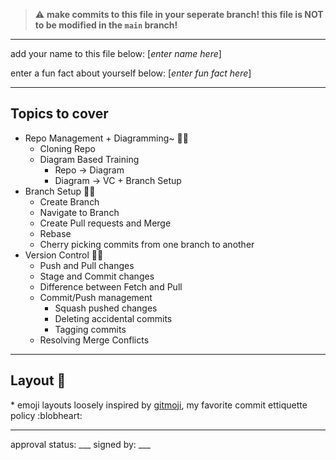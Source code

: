 > :warning: **make commits to this file in your seperate branch! this file is NOT to be modified in the `main` branch!**

---

add your name to this file below:
[*enter name here*]

enter a fun fact about yourself below:
[*enter fun fact here*]

---

## Topics to cover

- Repo Management + Diagramming~ 📝🧱
  - Cloning Repo
  - Diagram Based Training
    - Repo &rarr; Diagram
    - Diagram &rarr; VC + Branch Setup
- Branch Setup 🔀🎋
  - Create Branch
  - Navigate to Branch
  - Create Pull requests and Merge
  - Rebase
  - Cherry picking commits from one branch to another
- Version Control 🔄🔖
  - Push and Pull changes 
  - Stage and Commit changes 
  - Difference between Fetch and Pull 
  - Commit/Push management 
    -  Squash pushed changes 
    -  Deleting accidental commits
    -  Tagging commits 
  - Resolving Merge Conflicts

---

## Layout 🚧

\* emoji layouts loosely inspired by [gitmoji](https://gitmoji.dev/), my favorite commit ettiquette policy :blobheart:

---

approval status: ___
signed by: ___
